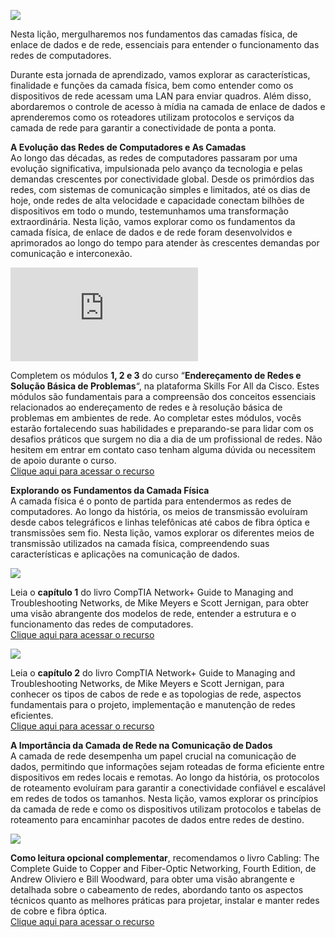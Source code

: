 ![](https://infnet.online/wp-content/uploads/2024/03/LD1-9.jpg)

Nesta lição, mergulharemos nos fundamentos das camadas física, de enlace de dados e de rede, essenciais para entender o funcionamento das redes de computadores.

Durante esta jornada de aprendizado, vamos explorar as características, finalidade e funções da camada física, bem como entender como os dispositivos de rede acessam uma LAN para enviar quadros. Além disso, abordaremos o controle de acesso à mídia na camada de enlace de dados e aprenderemos como os roteadores utilizam protocolos e serviços da camada de rede para garantir a conectividade de ponta a ponta.

**A Evolução das Redes de Computadores e As Camadas**  
Ao longo das décadas, as redes de computadores passaram por uma evolução significativa, impulsionada pelo avanço da tecnologia e pelas demandas crescentes por conectividade global. Desde os primórdios das redes, com sistemas de comunicação simples e limitados, até os dias de hoje, onde redes de alta velocidade e capacidade conectam bilhões de dispositivos em todo o mundo, testemunhamos uma transformação extraordinária. Nesta lição, vamos explorar como os fundamentos da camada física, de enlace de dados e de rede foram desenvolvidos e aprimorados ao longo do tempo para atender às crescentes demandas por comunicação e interconexão.

![](http://api.pagepeeker.com/v2/thumbs.php?size=s&code=4245e2496a&url=https://skillsforall.com/course/network-addressing-and-basic-troubleshooting?courseLang=pt-BR&instance_id=c820062c-dc07-4bd9-9d21-d9dd13f1a14a)

Completem os módulos **1, 2 e 3** do curso “**Endereçamento de Redes e Solução Básica de Problemas**“, na plataforma Skills For All da Cisco. Estes módulos são fundamentais para a compreensão dos conceitos essenciais relacionados ao endereçamento de redes e à resolução básica de problemas em ambientes de rede. Ao completar estes módulos, vocês estarão fortalecendo suas habilidades e preparando-se para lidar com os desafios práticos que surgem no dia a dia de um profissional de redes. Não hesitem em entrar em contato caso tenham alguma dúvida ou necessitem de apoio durante o curso.  
[Clique aqui para acessar o recurso](https://skillsforall.com/course/network-addressing-and-basic-troubleshooting?courseLang=pt-BR&instance_id=c820062c-dc07-4bd9-9d21-d9dd13f1a14a)

**Explorando os Fundamentos da Camada Física**  
A camada física é o ponto de partida para entendermos as redes de computadores. Ao longo da história, os meios de transmissão evoluíram desde cabos telegráficos e linhas telefônicas até cabos de fibra óptica e transmissões sem fio. Nesta lição, vamos explorar os diferentes meios de transmissão utilizados na camada física, compreendendo suas características e aplicações na comunicação de dados.

![](https://learning.oreilly.com/library/cover/9781264269044)

Leia o **capítulo 1** do livro CompTIA Network+ Guide to Managing and Troubleshooting Networks, de Mike Meyers e Scott Jernigan, para obter uma visão abrangente dos modelos de rede, entender a estrutura e o funcionamento das redes de computadores.  
[Clique aqui para acessar o recurso](https://learning.oreilly.com/library/view/mike-meyers-comptia/9781264269044/ch01.xhtml)

![](https://learning.oreilly.com/library/cover/9781098122546)

Leia o **capítulo 2** do livro CompTIA Network+ Guide to Managing and Troubleshooting Networks, de Mike Meyers e Scott Jernigan, para conhecer os tipos de cabos de rede e as topologias de rede, aspectos fundamentais para o projeto, implementação e manutenção de redes eficientes.  
[Clique aqui para acessar o recurso](https://learning.oreilly.com/library/view/foundations-of-information/9781098122546/xhtml/ch01.xhtml#ch01lev1sec1)

**A Importância da Camada de Rede na Comunicação de Dados**  
A camada de rede desempenha um papel crucial na comunicação de dados, permitindo que informações sejam roteadas de forma eficiente entre dispositivos em redes locais e remotas. Ao longo da história, os protocolos de roteamento evoluíram para garantir a conectividade confiável e escalável em redes de todos os tamanhos. Nesta lição, vamos explorar os princípios da camada de rede e como os dispositivos utilizam protocolos e tabelas de roteamento para encaminhar pacotes de dados entre redes de destino.

![](https://learning.oreilly.com/library/cover/9780470477076)

**Como leitura opcional complementar**, recomendamos o livro Cabling: The Complete Guide to Copper and Fiber-Optic Networking, Fourth Edition, de Andrew Oliviero e Bill Woodward, para obter uma visão abrangente e detalhada sobre o cabeamento de redes, abordando tanto os aspectos técnicos quanto as melhores práticas para projetar, instalar e manter redes de cobre e fibra óptica.  
[Clique aqui para acessar o recurso](https://learning.oreilly.com/library/view/cabling-the-complete/9780470477076/)